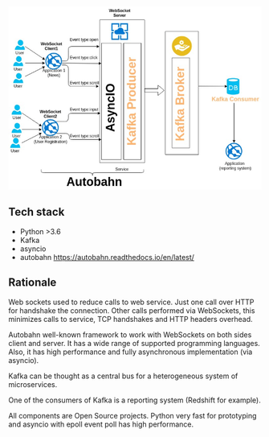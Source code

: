 ![arch](img/arch.jpg)

## Tech stack
- Python >3.6
- Kafka
- asyncio
- autobahn https://autobahn.readthedocs.io/en/latest/

## Rationale

Web sockets used to reduce calls to web service. Just one call over HTTP for handshake the connection. Other calls performed via WebSockets, this minimizes calls to service, TCP handshakes and HTTP headers overhead.

Autobahn well-known framework to work with WebSockets on both sides client and server. It has a wide range of supported programming languages. Also, it has high performance and fully asynchronous implementation (via asyncio).

Kafka can be thought as a сentral bus for a heterogeneous system of microservices.

One of the consumers of Kafka is a reporting system (Redshift for example).

All components are Open Source projects. Python very fast for prototyping and asyncio with epoll event poll has high performance. 
